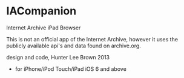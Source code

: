 IACompanion
===========

Internet Archive iPad Browser

This is not an official app of the Internet Archive, however it uses the publicly available api's and data found on archive.org.


design and code, Hunter Lee Brown 2013   


 * for iPhone/iPod Touch/iPad iOS 6 and above
